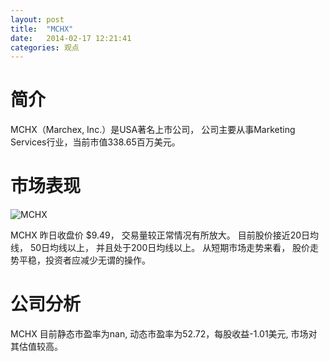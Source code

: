 ```yaml
---
layout: post
title:  "MCHX"
date:   2014-02-17 12:21:41
categories: 观点
---
```


# 简介
MCHX（Marchex, Inc.）是USA著名上市公司，
公司主要从事Marketing Services行业，当前市值338.65百万美元。

# 市场表现

![MCHX](http://finviz.com/chart.ashx?t=MCHX&ty=c&ta=1&p=d&s=l)

MCHX 昨日收盘价 $9.49，
交易量较正常情况有所放大。
目前股价接近20日均线，
50日均线以上，
并且处于200日均线以上。
从短期市场走势来看，
股价走势平稳，投资者应减少无谓的操作。

# 公司分析
MCHX 目前静态市盈率为nan, 动态市盈率为52.72，每股收益-1.01美元,
市场对其估值较高。
